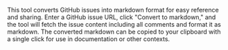 This tool converts GitHub issues into markdown format for easy reference and sharing. Enter a GitHub issue URL, click "Convert to markdown," and the tool will fetch the issue content including all comments and format it as markdown. The converted markdown can be copied to your clipboard with a single click for use in documentation or other contexts.

<!-- Generated from commit: d47fdbd7664663805b1b9be3d32d86f796c8b5c3 -->